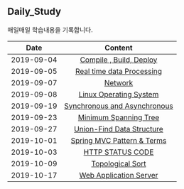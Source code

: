 ## Daily_Study 

매일매일 학습내용을 기록합니다.

   Date | Content 
  ---|:---:
   2019-09-04 | [Compile , Build, Deploy](https://github.com/jokerKwu/Daily_Study/blob/master/19-09-04.md)
   2019-09-05 | [ Real time data Processing ](https://github.com/jokerKwu/Daily_Study/blob/master/19-09-05.md)
   2019-09-07 | [ Network ](https://github.com/jokerKwu/Daily_Study/blob/master/19-09-07.md)
   2019-09-08 | [ Linux Operating System ](https://github.com/jokerKwu/Daily_Study/blob/master/19-09-08.md)
   2019-09-19 | [Synchronous and Asynchronous](https://github.com/jokerKwu/Daily_Study/blob/master/19-09-19.md)
   2019-09-23 | [ Minimum Spanning Tree ](https://github.com/jokerKwu/Daily_Study/blob/master/19-09-23.md)
   2019-09-27 | [ Union-Find Data Structure ](https://github.com/jokerKwu/Daily_Study/blob/master/19-09-27.md)
   2019-10-01 | [ Spring MVC Pattern & Terms ](https://github.com/jokerKwu/Daily_Study/blob/master/19-10-01.md)
   2019-10-03 | [ HTTP STATUS CODE ](https://github.com/jokerKwu/Daily_Study/blob/master/19-10-03.md)
   2019-10-09 | [ Topological Sort ](https://github.com/jokerKwu/Daily_Study/blob/master/19-10-09.md) 
   2019-10-17 | [ Web Application Server ](https://github.com/jokerKwu/Daily_Study/blob/master/19-10-17.md)
